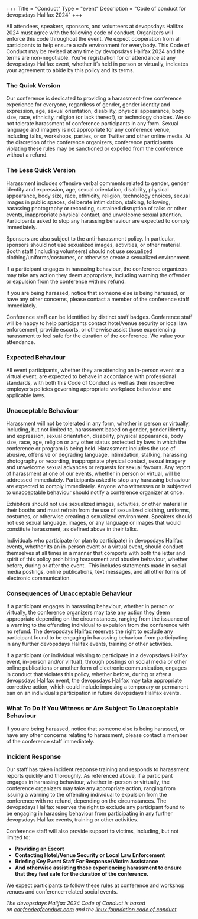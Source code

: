 +++
Title = "Conduct"
Type = "event"
Description = "Code of conduct for devopsdays Halifax 2024"
+++

All attendees, speakers, sponsors, and volunteers at devopsdays Halifax 2024 must agree with the following code of conduct. Organizers will enforce this code throughout the event. We expect cooperation from all participants to help ensure a safe environment for everybody. This Code of Conduct may be revised at any time by devopsdays Halifax 2024 and the terms are non-negotiable. You’re registration for or attendance at any devopsdays Halifax event, whether it’s held in person or virtually, indicates your agreement to abide by this policy and its terms.

### The Quick Version

Our conference is dedicated to providing a harassment-free conference experience for everyone, regardless of gender, gender identity and expression, age, sexual orientation, disability, physical appearance, body size, race, ethnicity, religion (or lack thereof), or technology choices. We do not tolerate harassment of conference participants in any form. Sexual language and imagery is not appropriate for any conference venue, including talks, workshops, parties, or on Twitter and other online media. At the discretion of the conference organizers, conference participants violating these rules may be sanctioned or expelled from the conference without a refund.

### The Less Quick Version

Harassment includes offensive verbal comments related to gender, gender identity and expression, age, sexual orientation, disability, physical appearance, body size, race, ethnicity, religion, technology choices, sexual images in public spaces, deliberate intimidation, stalking, following, harassing photography or recording, sustained disruption of talks or other events, inappropriate physical contact, and unwelcome sexual attention. Participants asked to stop any harassing behaviour are expected to comply immediately.

Sponsors are also subject to the anti-harassment policy. In particular, sponsors should not use sexualized images, activities, or other material. Booth staff (including volunteers) should not use sexualized clothing/uniforms/costumes, or otherwise create a sexualized environment.

If a participant engages in harassing behaviour, the conference organizers may take any action they deem appropriate, including warning the offender or expulsion from the conference with no refund.

If you are being harassed, notice that someone else is being harassed, or have any other concerns, please contact a member of the conference staff immediately.

Conference staff can be identified by distinct staff badges. Conference staff will be happy to help participants contact hotel/venue security or local law enforcement, provide escorts, or otherwise assist those experiencing harassment to feel safe for the duration of the conference. We value your attendance.

### Expected Behaviour

All event participants, whether they are attending an in-person event or a virtual event, are expected to behave in accordance with professional standards, with both this Code of Conduct as well as their respective employer’s policies governing appropriate workplace behaviour and applicable laws.

### Unacceptable Behaviour

Harassment will not be tolerated in any form, whether in person or virtually, including, but not limited to, harassment based on gender, gender identity and expression, sexual orientation, disability, physical appearance, body size, race, age, religion or any other status protected by laws in which the conference or program is being held. Harassment includes the use of abusive, offensive or degrading language, intimidation, stalking, harassing photography or recording, inappropriate physical contact, sexual imagery and unwelcome sexual advances or requests for sexual favours. Any report of harassment at one of our events, whether in person or virtual, will be addressed immediately. Participants asked to stop any harassing behaviour are expected to comply immediately. Anyone who witnesses or is subjected to unacceptable behaviour should notify a conference organizer at once.

Exhibitors should not use sexualized images, activities, or other material in their booths and must refrain from the use of sexualized clothing, uniforms, costumes, or otherwise creating a sexualized environment. Speakers should not use sexual language, images, or any language or images that would constitute harassment, as defined above in their talks.

Individuals who participate (or plan to participate) in devopsdays Halifax events, whether its an in-person event or a virtual event, should conduct themselves at all times in a manner that comports with both the letter and spirit of this policy prohibiting harassment and abusive behaviour, whether before, during or after the event.  This includes statements made in social media postings, online publications, text messages, and all other forms of electronic communication.

### Consequences of Unacceptable Behaviour

If a participant engages in harassing behaviour, whether in person or virtually, the conference organizers may take any action they deem appropriate depending on the circumstances, ranging from the issuance of a warning to the offending individual to expulsion from the conference with no refund. The devopsdays Halifax reserves the right to exclude any participant found to be engaging in harassing behaviour from participating in any further devopsdays Halifax events, training or other activities.

If a participant (or individual wishing to participate in a devopsdays Halifax event, in-person and/or virtual), through postings on social media or other online publications or another form of electronic communication, engages in conduct that violates this policy, whether before, during or after a devopsdays Halifax event, the devopsdays Halifax may take appropriate corrective action, which could include imposing a temporary or permanent ban on an individual’s participation in future devopsdays Halifax events.

### What To Do If You Witness or Are Subject To Unacceptable Behaviour

If you are being harassed, notice that someone else is being harassed, or have any other concerns relating to harassment, please contact a member of the conference staff immediately. 

### Incident Response

Our staff has taken incident response training and responds to harassment reports quickly and thoroughly. As referenced above, if a participant engages in harassing behaviour, whether in-person or virtually, the conference organizers may take any appropriate action, ranging from issuing a warning to the offending individual to expulsion from the conference with no refund, depending on the circumstances. The devopsdays Halifax reserves the right to exclude any participant found to be engaging in harassing behaviour from participating in any further devopsdays Halifax events, training or other activities.

Conference staff will also provide support to victims, including, but not limited to:

- **Providing an Escort**
- **Contacting Hotel/Venue Security or Local Law Enforcement**
- **Briefing Key Event Staff For Response/Victim Assistance**
- **And otherwise assisting those experiencing harassment to ensure that they feel safe for the duration of the conference.**

We expect participants to follow these rules at conference and workshop venues and conference-related social events.

*The devopsdays Halifax 2024 Code of Conduct is based on [confcodeofconduct.com](https://confcodeofconduct.com/) and the [linux foundation code of conduct](https://events.linuxfoundation.org/about/code-of-conduct/).*